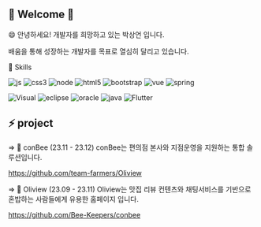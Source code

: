 ## 👋 Welcome 👋


😄 안녕하세요! 개발자를 희망하고 있는 박상언 입니다.

배움을 통해 성장하는 개발자를 목표로 열심히 달리고 있습니다.





<!--
**sanng97/sanng97** is a ✨ _special_ ✨ repository because its `README.md` (this file) appears on your GitHub profile.

Here are some ideas to get you started:

- 🔭 I’m currently working on ...
- 🌱 I’m currently learning ...
- 👯 I’m looking to collaborate on ...
- 🤔 I’m looking for help with ...
- 💬 Ask me about ...
- 📫 How to reach me: ...
- 😄 Pronouns: ...
- ⚡ Fun fact: ...
-->





🌱 Skills

![js](https://img.shields.io/badge/JavaScript-F7DF1E?style=for-the-badge&logo=JavaScript&logoColor=white)
![css3](https://img.shields.io/badge/CSS3-1572B6?style=for-the-badge&logo=css3&logoColor=white)
![node](https://img.shields.io/badge/Node.js-43853D?style=for-the-badge&logo=node.js&logoColor=white)
![html5](https://img.shields.io/badge/HTML5-E34F26?style=for-the-badge&logo=html5&logoColor=white)
![bootstrap](https://img.shields.io/badge/Bootstrap-563D7C?style=for-the-badge&logo=bootstrap&logoColor=white)
![vue](https://img.shields.io/badge/Vue.js-35495E?style=for-the-badge&logo=vue.js&logoColor=4FC08D)
![spring](https://img.shields.io/badge/Spring-6DB33F?style=for-the-badge&logo=spring&logoColor=white)


![Visual](https://img.shields.io/badge/Visual_Studio_Code-0078D4?style=for-the-badge&logo=visual%20studio%20code&logoColor=white)
![eclipse](https://img.shields.io/badge/Eclipse-2C2255?style=for-the-badge&logo=eclipse&logoColor=white)
![oracle](https://img.shields.io/badge/Oracle-F80000?style=for-the-badge&logo=oracle&logoColor=black)
![java](https://img.shields.io/badge/Java-ED8B00?style=for-the-badge&logo=openjdk&logoColor=white)
![Flutter](https://img.shields.io/badge/Flutter-%2302569B.svg?style=for-the-badge&logo=Flutter&logoColor=white)



⚡ project
----------------------------------------------------------------------------------------------------------
=> 💬 conBee (23.11 - 23.12)
conBee는 편의점 본사와 지점운영을 지원하는 통합 솔루션입니다.


https://github.com/team-farmers/Oliview

=> 💬 Oliview (23.09 - 23.11)
Oliview는 맛집 리뷰 컨텐츠와 채팅서비스를 기반으로 혼밥하는 사람들에게 유용한 홈페이지 입니다.


https://github.com/Bee-Keepers/conbee








